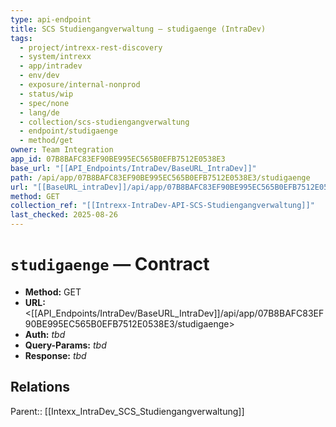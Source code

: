 ```yaml
---
type: api-endpoint
title: SCS Studiengangverwaltung — studigaenge (IntraDev)
tags:
  - project/intrexx-rest-discovery
  - system/intrexx
  - app/intradev
  - env/dev
  - exposure/internal-nonprod
  - status/wip
  - spec/none
  - lang/de
  - collection/scs-studiengangverwaltung
  - endpoint/studigaenge
  - method/get
owner: Team Integration
app_id: 07B8BAFC83EF90BE995EC565B0EFB7512E0538E3
base_url: "[[API_Endpoints/IntraDev/BaseURL_IntraDev]]"
path: /api/app/07B8BAFC83EF90BE995EC565B0EFB7512E0538E3/studigaenge
url: "[[BaseURL_intraDev]]/api/app/07B8BAFC83EF90BE995EC565B0EFB7512E0538E3/studigaenge"
method: GET
collection_ref: "[[Intrexx-IntraDev-API-SCS-Studiengangverwaltung]]"
last_checked: 2025-08-26
---
```


# `studigaenge` — Contract
- **Method:** GET  
- **URL:** <[[API_Endpoints/IntraDev/BaseURL_IntraDev]]/api/app/07B8BAFC83EF90BE995EC565B0EFB7512E0538E3/studigaenge>  
- **Auth:** _tbd_  
- **Query-Params:** _tbd_  
- **Response:** _tbd_

## Relations
Parent:: [[Intexx_IntraDev_SCS_Studiengangverwaltung]]
